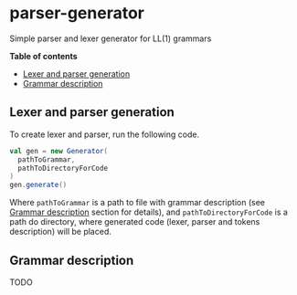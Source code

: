 # parser-generator
Simple parser and lexer generator for LL(1) grammars

**Table of contents**

<!--- TOC -->

 * [Lexer and parser generation](#lexer-and-parser-generation)
 * [Grammar description](#grammar-description)

<!--- END_TOC -->

## Lexer and parser generation

To create lexer and parser, run the following code.

```scala
val gen = new Generator(
  pathToGrammar,
  pathToDirectoryForCode
)
gen.generate()
```

Where ```pathToGrammar``` is a path to file with grammar description (see [Grammar description](#grammar-description) section for details), and ```pathToDirectoryForCode``` is a path do directory, where generated code (lexer, parser and tokens description) will be placed.

## Grammar description

TODO
